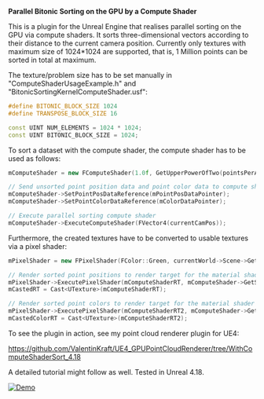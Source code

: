 **Parallel Bitonic Sorting on the GPU by a Compute Shader**

This is a plugin for the Unreal Engine that realises parallel sorting on the GPU via compute shaders. It sorts three-dimensional vectors according to their distance to the current camera position. Currently only textures with maximum size of 1024\*1024 are supported, that is, 1 Million points can be sorted in total at maximum.

The texture/problem size has to be set manually in "ComputeShaderUsageExample.h" and "BitonicSortingKernelComputeShader.usf":

```CPP
#define BITONIC_BLOCK_SIZE 1024
#define TRANSPOSE_BLOCK_SIZE 16
```
```CPP
const UINT NUM_ELEMENTS = 1024 * 1024;
const UINT BITONIC_BLOCK_SIZE = 1024;
```

To sort a dataset with the compute shader, the compute shader has to be used as follows:

```CPP
mComputeShader = new FComputeShader(1.0f, GetUpperPowerOfTwo(pointsPerAxis), GetUpperPowerOfTwo(pointsPerAxis), currentWorld->Scene->GetFeatureLevel());

// Send unsorted point position data and point color data to compute shader
mComputeShader->SetPointPosDataReference(mPointPosDataPointer);
mComputeShader->SetPointColorDataReference(mColorDataPointer);

// Execute parallel sorting compute shader
mComputeShader->ExecuteComputeShader(FVector4(currentCamPos));
```

Furthermore, the created textures have to be converted to usable textures via a pixel shader:
```CPP
mPixelShader = new FPixelShader(FColor::Green, currentWorld->Scene->GetFeatureLevel());

// Render sorted point positions to render target for the material shader
mPixelShader->ExecutePixelShader(mComputeShaderRT, mComputeShader->GetSortedPointPosTexture(), FColor::Red, 1.0f);
mCastedRT = Cast<UTexture>(mComputeShaderRT);

// Render sorted point colors to render target for the material shader
mPixelShader->ExecutePixelShader(mComputeShaderRT2, mComputeShader->GetSortedPointColorsTexture(), FColor::Red, 1.0f);
mCastedColorRT = Cast<UTexture>(mComputeShaderRT2);
```

To see the plugin in action, see my point cloud renderer plugin for UE4:

https://github.com/ValentinKraft/UE4_GPUPointCloudRenderer/tree/WithComputeShaderSort_4.18

A detailed tutorial might follow as well.
Tested in Unreal 4.18.

[![Demo](https://img.youtube.com/vi/jVZaz-0Y4Ek/0.jpg)](https://www.youtube.com/watch?v=jVZaz-0Y4Ek)
